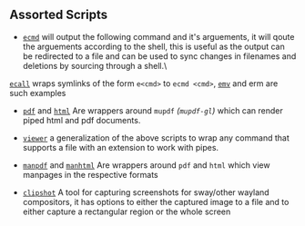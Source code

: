 ## Assorted Scripts

  - [`ecmd`](./ecmd) will output the following command and it's arguements, it will qoute the
  arguements according to the shell, this is useful as the output can be redirected to a file
  and can be used to sync changes in filenames and deletions by sourcing through a shell.\
  
  [`ecall`](./ecall) wraps symlinks of the form `e<cmd>` to `ecmd <cmd>`, [`emv`](./emv) 
  and erm are such examples

  - [`pdf`](./pdf) and [`html`](./html) Are wrappers around `mupdf` _(`mupdf-gl`)_ which can render
  piped html and pdf documents.

  - [`viewer`](./viewer) a generalization of the above scripts to wrap any command that supports a
  file with an extension to work with pipes.
  
  - [`manpdf`](./manpdf) and [`manhtml`](./manhtml) Are wrappers around `pdf` and `html` which view
  manpages in the respective formats

  - [`clipshot`](./clipshot)
    A tool for capturing screenshots for sway/other wayland compositors, it has options to either
    the captured image to a file and to either capture a rectangular region or the whole screen
